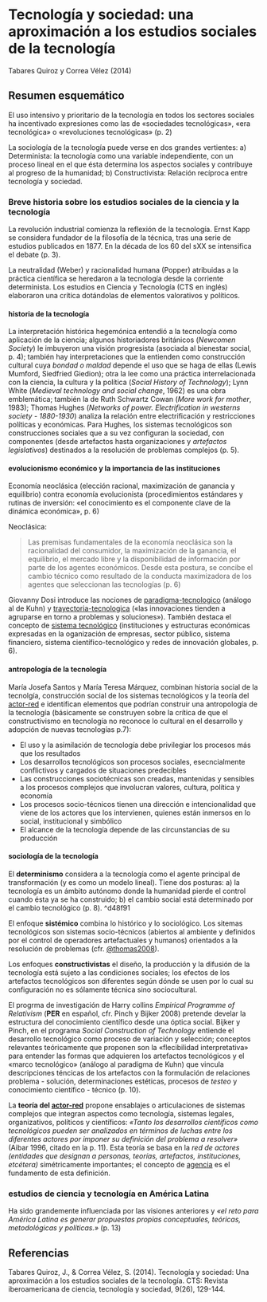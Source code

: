 # Tecnología y sociedad: una aproximación a los estudios sociales de la tecnología

Tabares Quiroz y Correa Vélez (2014)

## Resumen esquemático

El uso intensivo y prioritario de la tecnología en todos los sectores sociales ha incentivado expresiones como las de «sociedades tecnológicas», «era tecnológica» o «revoluciones tecnológicas» (p. 2)

La sociología de la tecnología puede verse en dos grandes vertientes: a) Determinista: la tecnología como una variable independiente, con un proceso lineal en el que ésta determina los aspectos sociales y contribuye al progreso de la humanidad; b) Constructivista: Relación recíproca entre tecnología y sociedad.

### Breve historia sobre los estudios sociales de la ciencia y la tecnología

La revolución industrial comienza la reflexión de la tecnología. Ernst Kapp se considera fundador de la filosofía de la técnica, tras una serie de estudios publicados en 1877. En la década de los 60 del sXX se intensifica el debate (p. 3).

La neutralidad (Weber) y racionalidad humana (Popper) atribuidas a la práctica científica se heredaron a la tecnología desde la corriente determinista. Los estudios en Ciencia y Tecnología (CTS en inglés) elaboraron una crítica dotándolas de elementos valorativos y políticos.

#### historia de la tecnología

La interpretación histórica hegemónica entendió a la tecnología como aplicación de la ciencia; algunos historiadores británicos (*Newcomen Society*) le imbuyeron una visión progresista (asociada al bienestar social, p. 4); también hay interpretaciones que la entienden como construcción cultural cuya *bondad o maldad* depende el uso que se haga de ellas (Lewis Mumford, Siedfried Giedion); otra la lee como una práctica interrelacionada con la ciencia, la cultura y la política (*Social History of Technology*); Lynn White (*Medieval technology and social change*, 1962) es una obra emblemática; también la de Ruth Schwartz Cowan (*More work for mother*, 1983); Thomas Hughes (*Networks of power. Electrification in westerns society - 1880-1930*) analiza la relación entre electrificación y restricciones políticas y económicas. Para Hughes, los sistemas tecnológicos son construcciones sociales que a su vez configuran la sociedad, con componentes (desde artefactos hasta organizaciones y *artefactos legislativos*) destinados a la resolución de problemas complejos (p. 5).

#### evolucionismo económico y la importancia de las instituciones

Economía neoclásica (elección racional, maximización de ganancia y equilibrio) contra economía evolucionista (procedimientos estándares y rutinas de inversión: «el conocimiento es el componente clave de la dinámica económica», p. 6)

Neoclásica:

 > 
 > Las premisas fundamentales de la economía neoclásica son la racionalidad del consumidor, la maximización de la ganancia, el equilibrio, el mercado libre y la disponibilidad de información por parte de los agentes económicos. Desde esta postura, se concibe el cambio técnico como resultado de la conducta maximizadora de los agentes que seleccionan las tecnologías (p. 6)

Giovanny Dosi introduce las nociones de [paradigma-tecnologico](paradigma-tecnologico.md) (análogo al de Kuhn) y [trayectoria-tecnologica](trayectoria-tecnologica.md) («las innovaciones tienden a agruparse en torno a problemas y soluciones»). También destaca el concepto de [sistema tecnológico](sistema-sociotecnico.md) (instituciones y estructuras económicas expresadas en la oganización de empresas, sector público, sistema financiero, sistema científico-tecnológico y redes de innovación globales, p. 6).

#### antropología de la tecnología

María Josefa Santos y María Teresa Márquez, combinan historia social de la tecnolgía, construcción social de los sistemas tecnológicos y la teoría del [actor-red](actor-red.md) e identifican elementos que podrían construir una antropología de la tecnología (básicamente se construyen sobre la crítica de que el constructivismo en tecnología no reconoce lo cultural en el desarrollo y adopción de nuevas tecnologías p.7):

* El uso y la asimilación de tecnología debe privilegiar los procesos más que los resultados
* Los desarrollos tecnológicos son procesos sociales, esecncialmente conflictivos y cargados de situaciones predecibles
* Las construcciones sociotécnicas son creadas, mantenidas y sensibles a los procesos complejos que involucran valores, cultura, política y economía
* Los procesos socio-técnicos tienen una dirección e intencionalidad que viene de los actores que los intervienen, quienes están inmersos en lo social, institucional y simbólico
* El alcance de la tecnología depende de las circunstancias de su producción

#### sociología de la tecnología

El **determinismo** considera a la tecnología como el agente principal de transformación (y es como un modelo lineal). Tiene dos posturas: a) la tecnología es un ámbito autónomo donde la humanidad pierde el control cuando ésta ya se ha construido; b) el cambio social está determinado por el cambio tecnológico (p. 8). ^d48f91

El enfoque **sistémico** combina lo histórico y lo sociológico. Los sitemas tecnológicos son sistemas socio-técnicos (abiertos al ambiente y definidos por el control de operadores artefactuales y humanos) orientados a la resolución de problemas (cfr. [@thomas2008](@thomas2008.md)).

Los enfoques **constructivistas** el diseño, la producción y la difusión de la tecnología está sujeto a las condiciones sociales; los efectos de los artefactos tecnológicos son diferentes según dónde se usen por lo cual su configuración no es sólamente técnica sino sociocultural.

El progrma de investigación de Harry collins *Empirical Programme of Relativism* (**PER** en español, cfr. Pinch y Bijker 2008) pretende develar la estructura del conocimiento científico desde una óptica social. Bijker y Pinch, en el programa *Social Construction of Technology* entiende el desarrollo tecnológico como proceso de variación y selección; conceptos relevantes teóricamente que proponen son la «flecibilidad interpretativa» para entender las formas que adquieren los artefactos tecnológicos y el «marco tecnológico» (análogo al paradigma de Kuhn) que vincula descripciones téncicas de los artefactos con la formulación de relaciones problema - solución, determinaciones estéticas, procesos de *testeo* y conocimiento científico - técnico (p. 10).

La **teoría del [actor-red](actor-red.md)** propone ensablajes o articulaciones de sistemas complejos que integran aspectos como tecnología, sistemas legales, organizativos, políticos y científicos: *«Tanto los desarrollos científicos como tecnológicos pueden ser analizados en términos de luchas entre los diferentes actores por imponer su definición del problema a resolver»* (Aibar 1996, citado en la p. 11). Esta teoría se basa en la *red de actores (entidades que designan a personas, teorías, artefactos, instituciones, etcétera)* simétricamente importantes; el concepto de [agencia](agencia.md) es el fundamento de esta definición.

### estudios de ciencia y tecnología en América Latina

Ha sido grandemente influenciada por las visiones anteriores y *«el reto para América Latina es generar propuestas propias conceptuales, teóricas, metodológicas y políticas.»* (p. 13)

## Referencias

Tabares Quiroz, J., & Correa Vélez, S. (2014). Tecnología y sociedad: Una aproximación a los estudios sociales de la tecnología. CTS: Revista iberoamericana de ciencia, tecnología y sociedad, 9(26), 129-144.
